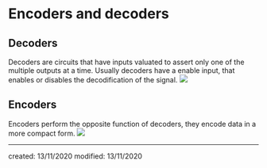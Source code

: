 # Encoders and decoders
## Decoders
Decoders are circuits that have inputs valuated to assert only one of the multiple outputs at a time. Usually decoders have a enable input, that enables or disables the decodification of the signal.
![](decoder.png)

## Encoders
Encoders perform the opposite function of decoders, they encode data in a more compact form.
![](encoder.png)

---

created: 13/11/2020
modified: 13/11/2020
